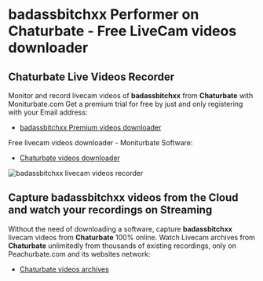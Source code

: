 # badassbitchxx Performer on Chaturbate - Free LiveCam videos downloader

## Chaturbate Live Videos Recorder

Monitor and record livecam videos of **badassbitchxx** from **Chaturbate** with Moniturbate.com
Get a premium trial for free by just and only registering with your Email address:
* [badassbitchxx Premium videos downloader](https://moniturbate.com/request-demo-licence-key.html)

Free livecam videos downloader - Moniturbate Software:
* [Chaturbate videos downloader](https://moniturbate.com/moniturbate-download-software.html)

![badassbitchxx livecam videos recorder](https://peachurnet.com/templates/moniturbate-software.png)


## Capture badassbitchxx videos from the Cloud and watch your recordings on Streaming

Without the need of downloading a software, capture **badassbitchxx** livecam videos from **Chaturbate** 100% online.
Watch Livecam archives from **Chaturbate** unlimitedly from thousands of existing recordings, only on Peachurbate.com and its websites network:
* [Chaturbate videos archives](https://peachurnet.com/)
